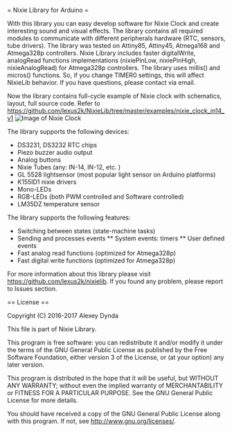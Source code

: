 = Nixie Library for Arduino =

With this library you can easy develop software for Nixie Clock and create
interesting sound and visual effects. The library contains all required
modules to communicate with different peripherals hardware (RTC, sensors,
tube drivers). The library was tested on Attiny85, Attiny45, Atmega168
and Atmega328p controllers. Nixie Library includes faster digitalWrite,
analogRead functions implementations (nixiePinLow, nixiePinHigh,
nixieAnalogRead) for Atmega328p controllers. The library uses millis() and micros()
functions. So, if you change TIMER0 settings, this will affect NixieLib behavior.
If you have questions, please contact via email.

Now the library contains full-cycle example of Nixie clock with schematics, layout, full source code.
Refer to https://github.com/lexus2k/NixieLib/tree/master/examples/nixie_clock_in14_v1
![Image of Nixie Clock](https://github.com/lexus2k/NixieLib/blob/master/examples/nixie_clock_in14_v1/pictures/IMG_5123.JPG)


The library supports the following devices:
 * DS3231, DS3232 RTC chips
 * Piezo buzzer audio output
 * Analog buttons
 * Nixie Tubes (any: IN-14, IN-12, etc. )
 * GL 5528 lightsensor (most popular light sensor on Arduino platforms)
 * K155ID1 nixie drivers
 * Mono-LEDs
 * RGB-LEDs (both PWM controlled and Software controlled)
 * LM35DZ temperature sensor

The library supports the following features:

 * Switching between states (state-machine tasks)
 * Sending and processes events
 ** System events: timers
 ** User defined events
 * Fast analog read functions (optimized for Atmega328p)
 * Fast digital write functions (optimized for Atmega328p)

For more information about this library please visit
https://github.com/lexus2k/nixielib.
If you found any problem, please report to Issues section.

== License ==

Copyright (C) 2016-2017 Alexey Dynda

This file is part of Nixie Library.

This program is free software: you can redistribute it and/or modify
it under the terms of the GNU General Public License as published by
the Free Software Foundation, either version 3 of the License, or
(at your option) any later version.

This program is distributed in the hope that it will be useful,
but WITHOUT ANY WARRANTY; without even the implied warranty of
MERCHANTABILITY or FITNESS FOR A PARTICULAR PURPOSE.  See the
GNU General Public License for more details.

You should have received a copy of the GNU General Public License
along with this program.  If not, see <http://www.gnu.org/licenses/>.

